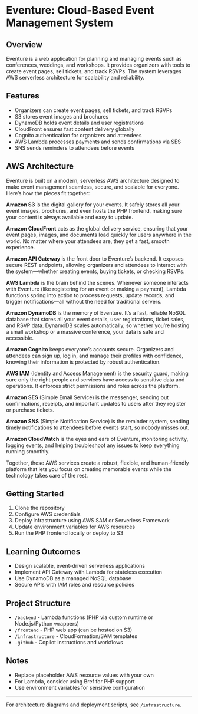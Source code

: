 # Eventure: Cloud-Based Event Management System

## Overview
Eventure is a web application for planning and managing events such as conferences, weddings, and workshops. It provides organizers with tools to create event pages, sell tickets, and track RSVPs. The system leverages AWS serverless architecture for scalability and reliability.

## Features
- Organizers can create event pages, sell tickets, and track RSVPs
- S3 stores event images and brochures
- DynamoDB holds event details and user registrations
- CloudFront ensures fast content delivery globally
- Cognito authentication for organizers and attendees
- AWS Lambda processes payments and sends confirmations via SES
- SNS sends reminders to attendees before events

## AWS Architecture

Eventure is built on a modern, serverless AWS architecture designed to make event management seamless, secure, and scalable for everyone. Here’s how the pieces fit together:

**Amazon S3** is the digital gallery for your events. It safely stores all your event images, brochures, and even hosts the PHP frontend, making sure your content is always available and easy to update.

**Amazon CloudFront** acts as the global delivery service, ensuring that your event pages, images, and documents load quickly for users anywhere in the world. No matter where your attendees are, they get a fast, smooth experience.

**Amazon API Gateway** is the front door to Eventure’s backend. It exposes secure REST endpoints, allowing organizers and attendees to interact with the system—whether creating events, buying tickets, or checking RSVPs.

**AWS Lambda** is the brain behind the scenes. Whenever someone interacts with Eventure (like registering for an event or making a payment), Lambda functions spring into action to process requests, update records, and trigger notifications—all without the need for traditional servers.

**Amazon DynamoDB** is the memory of Eventure. It’s a fast, reliable NoSQL database that stores all your event details, user registrations, ticket sales, and RSVP data. DynamoDB scales automatically, so whether you’re hosting a small workshop or a massive conference, your data is safe and accessible.

**Amazon Cognito** keeps everyone’s accounts secure. Organizers and attendees can sign up, log in, and manage their profiles with confidence, knowing their information is protected by robust authentication.

**AWS IAM** (Identity and Access Management) is the security guard, making sure only the right people and services have access to sensitive data and operations. It enforces strict permissions and roles across the platform.

**Amazon SES** (Simple Email Service) is the messenger, sending out confirmations, receipts, and important updates to users after they register or purchase tickets.

**Amazon SNS** (Simple Notification Service) is the reminder system, sending timely notifications to attendees before events start, so nobody misses out.

**Amazon CloudWatch** is the eyes and ears of Eventure, monitoring activity, logging events, and helping troubleshoot any issues to keep everything running smoothly.

Together, these AWS services create a robust, flexible, and human-friendly platform that lets you focus on creating memorable events while the technology takes care of the rest.

## Getting Started
1. Clone the repository
2. Configure AWS credentials
3. Deploy infrastructure using AWS SAM or Serverless Framework
4. Update environment variables for AWS resources
5. Run the PHP frontend locally or deploy to S3

## Learning Outcomes
- Design scalable, event-driven serverless applications
- Implement API Gateway with Lambda for stateless execution
- Use DynamoDB as a managed NoSQL database
- Secure APIs with IAM roles and resource policies

## Project Structure
- `/backend` - Lambda functions (PHP via custom runtime or Node.js/Python wrappers)
- `/frontend` - PHP web app (can be hosted on S3)
- `/infrastructure` - CloudFormation/SAM templates
- `.github` - Copilot instructions and workflows

## Notes
- Replace placeholder AWS resource values with your own
- For Lambda, consider using Bref for PHP support
- Use environment variables for sensitive configuration

---
For architecture diagrams and deployment scripts, see `/infrastructure`.
